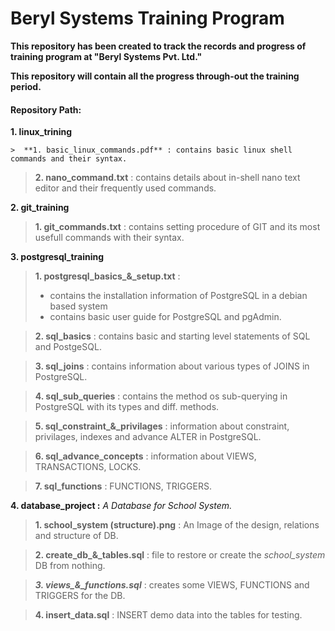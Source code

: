 # Beryl Systems Training Program

**This repository has been created to track the records and progress of training program at "Beryl Systems Pvt. Ltd."**

**This repository will contain all the progress through-out the training period.**

#### Repository Path:

**1. linux_trining**

    >  **1. basic_linux_commands.pdf** : contains basic linux shell commands and their syntax.
  >  
  >  **2. nano_command.txt**         : contains details about in-shell nano text editor and their frequently used commands.


**2. git_training**

  >  **1. git_commands.txt**          : contains setting procedure of GIT and its most usefull commands with their syntax.


**3. postgresql_training**

  >  **1. postgresql_basics_&_setup.txt** :
  > - contains the installation information of PostgreSQL in a debian based system
  > - contains basic user guide for PostgreSQL and pgAdmin.
    
  >  **2. sql_basics**                : contains basic and starting level statements of SQL and PostgeSQL.

  >  **3. sql_joins**                 : contains information about various types of JOINS in PostgreSQL.

  >  **4. sql_sub_queries**           : contains the method os sub-querying in PostgreSQL with its types and diff. methods.

  >  **5. sql_constraint_&_privilages** : information about constraint, privilages, indexes and advance ALTER in PostgreSQL.

  >  **6. sql_advance_concepts**       : information about VIEWS, TRANSACTIONS, LOCKS.

  >  **7. sql_functions**               : FUNCTIONS, TRIGGERS.


**4. database_project :** *A Database for School System.*

  >  **1. school_system (structure).png** : An Image of the design, relations and structure of DB.

  >  **2. create_db_&_tables.sql**        : file to restore or create the *school_system* DB from nothing.
    
  >  ***3. views_&_functions.sql***       : creates some VIEWS, FUNCTIONS and TRIGGERS for the DB.

  >  **4. insert_data.sql**               : INSERT demo data into the tables for testing.



